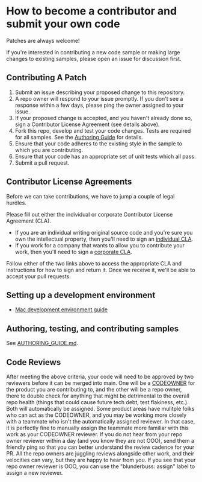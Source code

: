 # How to become a contributor and submit your own code

Patches are always welcome! 

If you're interested in contributing a new code sample or making large changes to existing samples,
please open an issue for discussion first.

## Contributing A Patch

1. Submit an issue describing your proposed change to this repository.
2. A repo owner will respond to your issue promptly. If you don't see a response within
   a few days, please ping the owner assigned to your issue.
3. If your proposed change is accepted, and you haven't already done so, sign a
   Contributor License Agreement (see details above).
4. Fork this repo, develop and test your code changes. Tests are required for all
   samples. See the [Authoring Guide](AUTHORING_GUIDE.md) for details.
5. Ensure that your code adheres to the existing style in the sample to which
   you are contributing.
6. Ensure that your code has an appropriate set of unit tests which all pass.
7. Submit a pull request.

## Contributor License Agreements

Before we can take contributions, we have to jump a couple of legal hurdles.

Please fill out either the individual or corporate Contributor License
Agreement (CLA).

  * If you are an individual writing original source code and you're sure you
    own the intellectual property, then you'll need to sign an [individual CLA](https://developers.google.com/open-source/cla/individual).
  * If you work for a company that wants to allow you to contribute your work,
    then you'll need to sign a [corporate CLA](https://developers.google.com/open-source/cla/corporate).

Follow either of the two links above to access the appropriate CLA and
instructions for how to sign and return it. Once we receive it, we'll
be able to accept your pull requests.

## Setting up a development environment

* [Mac development environment guide](MAC_SETUP.md)

## Authoring, testing, and contributing samples

See [AUTHORING_GUIDE.md](AUTHORING_GUIDE.md).

## Code Reviews

After meeting the above criteria, your code will need to be approved by two reviewers before it can be merged into main. One will be a [CODEOWNER](.github/CODEOWNERS) for the product you are contributing to, and the other will be a repo owner, there to double check for anything that might be detrimental to the overall repo health (things that could cause future tech debt, test flakiness, etc.). Both will automatically be assigned. Some product areas have mulitple folks who can act as the CODEOWNER, and you may be working more closely with a teammate who isn't the automatically assigned reviewer. In that case, it is perfectly fine to manually assign the teammate more familiar with this work as your CODEOWNER reviewer. If you do not hear from your repo owner reviewer within a day (and you know they are not OOO), send them a friendly ping so that you can better understand the review cadence for your PR. All the repo owners are juggling reviews alongside other work, and their velocities can vary, but they are happy to hear from you. If you see that your repo owner reviewer is OOO, you can use the "blunderbuss: assign" label to assign a new reviewer. 

